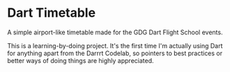 Dart Timetable
==============

A simple airport-like timetable made for the GDG Dart Flight School events.

This is a learning-by-doing project. It's the first time I'm actually using 
Dart for anything apart from the Darrrt Codelab, so pointers to best 
practices or better ways of doing things are highly appreciated.

